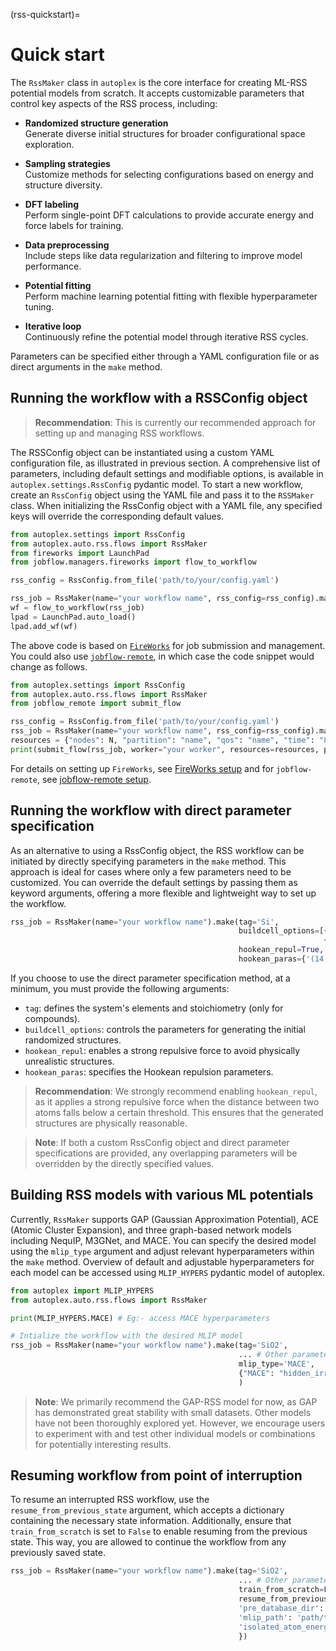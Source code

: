 (rss-quickstart)=

# Quick start

The `RssMaker` class in `autoplex` is the core interface for creating ML-RSS potential models from scratch. It accepts customizable parameters that control key aspects of the RSS process, including:

- **Randomized structure generation**  
  Generate diverse initial structures for broader configurational space exploration.

- **Sampling strategies**  
  Customize methods for selecting configurations based on energy and structure diversity.

- **DFT labeling**  
  Perform single-point DFT calculations to provide accurate energy and force labels for training.

- **Data preprocessing**  
  Include steps like data regularization and filtering to improve model performance.

- **Potential fitting**  
  Perform machine learning potential fitting with flexible hyperparameter tuning.

- **Iterative loop**  
  Continuously refine the potential model through iterative RSS cycles.

Parameters can be specified either through a YAML configuration file or as direct arguments in the `make` method.

## Running the workflow with a RSSConfig object

> **Recommendation**: This is currently our recommended approach for setting up and managing RSS workflows.

The RSSConfig object can be instantiated using a custom YAML configuration file, as illustrated in previous section. 
A comprehensive list of parameters, including default settings and modifiable options, is available in `autoplex.settings.RssConfig` pydantic model. 
To start a new workflow, create an `RssConfig` object using the YAML file and pass it to the `RSSMaker` class.
When initializing the RssConfig object with a YAML file, any specified keys will override the corresponding default values.

```python
from autoplex.settings import RssConfig
from autoplex.auto.rss.flows import RssMaker
from fireworks import LaunchPad
from jobflow.managers.fireworks import flow_to_workflow

rss_config = RssConfig.from_file('path/to/your/config.yaml')

rss_job = RssMaker(name="your workflow name", rss_config=rss_config).make()
wf = flow_to_workflow(rss_job) 
lpad = LaunchPad.auto_load()
lpad.add_wf(wf)
```

The above code is based on [`FireWorks`](https://materialsproject.github.io/fireworks/) for job submission and management. You could also use [`jobflow-remote`](https://matgenix.github.io/jobflow-remote/), in which case the code snippet would change as follows. 


```python
from autoplex.settings import RssConfig
from autoplex.auto.rss.flows import RssMaker
from jobflow_remote import submit_flow

rss_config = RssConfig.from_file('path/to/your/config.yaml')
rss_job = RssMaker(name="your workflow name", rss_config=rss_config).make()
resources = {"nodes": N, "partition": "name", "qos": "name", "time": "8:00:00", "mail_user": "your_email", "mail_type": "ALL", "account": "your account"}
print(submit_flow(rss_job, worker="your worker", resources=resources, project="your project name"))
```

For details on setting up `FireWorks`, see [FireWorks setup](../../../mongodb.md#fireworks-configuration) and for `jobflow-remote`, see [jobflow-remote setup](../../../jobflowremote.md).

## Running the workflow with direct parameter specification

As an alternative to using a RssConfig object, the RSS workflow can be initiated by directly specifying parameters in the `make` method. This approach is ideal for cases where only a few parameters need to be customized. 
You can override the default settings by passing them as keyword arguments, offering a more flexible and lightweight way to set up the workflow.

```python
rss_job = RssMaker(name="your workflow name").make(tag='Si',
                                                   buildcell_options=[{'NFORM': '{1,3,5}'},
                                                                      {'NFORM': '{2,4,6}'}],
                                                   hookean_repul=True, 
                                                   hookean_paras={'(14, 14)': (100, 1.2)})
```

If you choose to use the direct parameter specification method, at a minimum, you must provide the following arguments:

- `tag`: defines the system's elements and stoichiometry (only for compounds).  
- `buildcell_options`: controls the parameters for generating the initial randomized structures.
- `hookean_repul`: enables a strong repulsive force to avoid physically unrealistic structures.  
- `hookean_paras`: specifies the Hookean repulsion parameters.

> **Recommendation**: We strongly recommend enabling `hookean_repul`, as it applies a strong repulsive force when the distance between two atoms falls below a certain threshold. This ensures that the generated structures are physically reasonable.

> **Note**: If both a custom RssConfig object and direct parameter specifications are provided, any overlapping parameters will be overridden by the directly specified values.

## Building RSS models with various ML potentials

Currently, `RssMaker` supports GAP (Gaussian Approximation Potential), ACE (Atomic Cluster Expansion), and three graph-based network models including NequIP, M3GNet, and MACE. 
You can specify the desired model using the `mlip_type` argument and adjust relevant hyperparameters within the `make` method. 
Overview of default and adjustable hyperparameters for each model can be accessed using `MLIP_HYPERS` pydantic model of autoplex.

```python
from autoplex import MLIP_HYPERS
from autoplex.auto.rss.flows import RssMaker

print(MLIP_HYPERS.MACE) # Eg:- access MACE hyperparameters

# Intialize the workflow with the desired MLIP model
rss_job = RssMaker(name="your workflow name").make(tag='SiO2',
                                                   ... # Other parameters here
                                                   mlip_type='MACE',
                                                   {"MACE": "hidden_irreps":"128x0e + 128x1o","r_max":5.0},
                                                   )
```

> **Note**: We primarily recommend the GAP-RSS model for now, as GAP has demonstrated great stability with small datasets. Other models have not been thoroughly explored yet. However, we encourage users to experiment with and test other individual models or combinations for potentially interesting results.

## Resuming workflow from point of interruption

To resume an interrupted RSS workflow, use the `resume_from_previous_state` argument, which accepts a dictionary containing the necessary state information. Additionally, ensure that `train_from_scratch` is set to `False` to enable resuming from the previous state. This way, you are allowed to continue the workflow from any previously saved state.

```python
rss_job = RssMaker(name="your workflow name").make(tag='SiO2',
                                                   ... # Other parameters here
                                                   train_from_scratch=False,
                                                   resume_from_previous_state={'test_error': 0.24,
                                                   'pre_database_dir': 'path/to/pre-existing/database',
                                                   'mlip_path': 'path/to/previous/MLIP-model',
                                                   'isolated_atom_energies': {8: -0.16613333, 14: -0.16438578},
                                                   })
```

